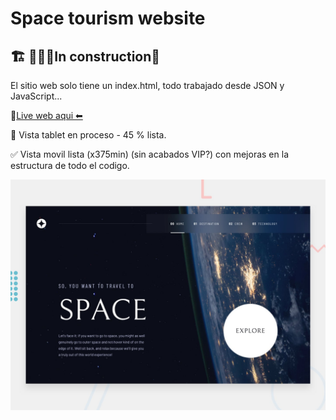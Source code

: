 # Space tourism website

## 🏗 👷🏻🚧In construction🚧

El sitio web solo tiene un index.html, todo trabajado desde JSON y JavaScript... 

🔗[Live web aqui ⬅](https://leox23.github.io/space-tourism-website/)

🚧 Vista tablet en proceso - 45 % lista.

✅ Vista movil lista (x375min) (sin acabados VIP?) con mejoras en la estructura de todo el codigo.

![Design preview for the Space tourism website coding challenge](./preview.jpg)